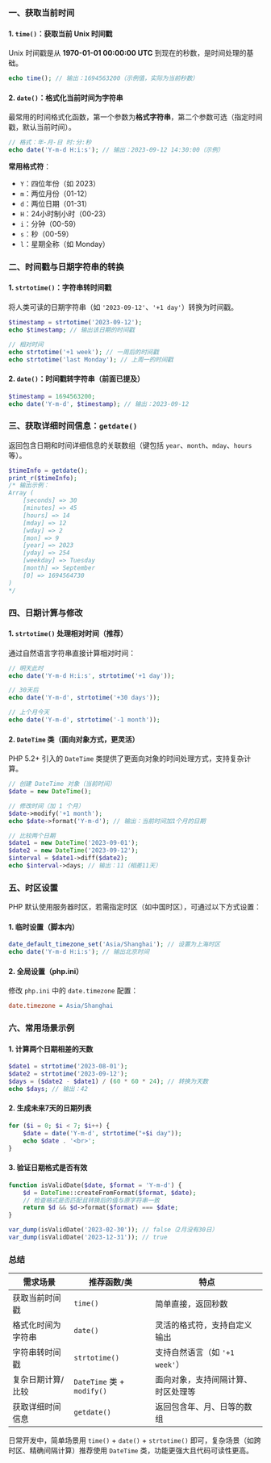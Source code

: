 
### 一、获取当前时间

#### 1. `time()`：获取当前 Unix 时间戳
Unix 时间戳是从 **1970-01-01 00:00:00 UTC** 到现在的秒数，是时间处理的基础。
```php
echo time(); // 输出：1694563200（示例值，实际为当前秒数）
```

#### 2. `date()`：格式化当前时间为字符串
最常用的时间格式化函数，第一个参数为**格式字符串**，第二个参数可选（指定时间戳，默认当前时间）。
```php
// 格式：年-月-日 时:分:秒
echo date('Y-m-d H:i:s'); // 输出：2023-09-12 14:30:00（示例）
```

**常用格式符**：
- `Y`：四位年份（如 2023）
- `m`：两位月份（01-12）
- `d`：两位日期（01-31）
- `H`：24小时制小时（00-23）
- `i`：分钟（00-59）
- `s`：秒（00-59）
- `l`：星期全称（如 Monday）


### 二、时间戳与日期字符串的转换

#### 1. `strtotime()`：字符串转时间戳
将人类可读的日期字符串（如 `'2023-09-12'`、`'+1 day'`）转换为时间戳。
```php
$timestamp = strtotime('2023-09-12');
echo $timestamp; // 输出该日期的时间戳

// 相对时间
echo strtotime('+1 week'); // 一周后的时间戳
echo strtotime('last Monday'); // 上周一的时间戳
```

#### 2. `date()`：时间戳转字符串（前面已提及）
```php
$timestamp = 1694563200;
echo date('Y-m-d', $timestamp); // 输出：2023-09-12
```


### 三、获取详细时间信息：`getdate()`
返回包含日期和时间详细信息的关联数组（键包括 `year`、`month`、`mday`、`hours` 等）。
```php
$timeInfo = getdate();
print_r($timeInfo);
/* 输出示例：
Array (
    [seconds] => 30
    [minutes] => 45
    [hours] => 14
    [mday] => 12
    [wday] => 2
    [mon] => 9
    [year] => 2023
    [yday] => 254
    [weekday] => Tuesday
    [month] => September
    [0] => 1694564730
)
*/
```


### 四、日期计算与修改

#### 1. `strtotime()` 处理相对时间（推荐）
通过自然语言字符串直接计算相对时间：
```php
// 明天此时
echo date('Y-m-d H:i:s', strtotime('+1 day'));

// 30天后
echo date('Y-m-d', strtotime('+30 days'));

// 上个月今天
echo date('Y-m-d', strtotime('-1 month'));
```

#### 2. `DateTime` 类（面向对象方式，更灵活）
PHP 5.2+ 引入的 `DateTime` 类提供了更面向对象的时间处理方式，支持复杂计算。
```php
// 创建 DateTime 对象（当前时间）
$date = new DateTime();

// 修改时间（加 1 个月）
$date->modify('+1 month');
echo $date->format('Y-m-d'); // 输出：当前时间加1个月的日期

// 比较两个日期
$date1 = new DateTime('2023-09-01');
$date2 = new DateTime('2023-09-12');
$interval = $date1->diff($date2);
echo $interval->days; // 输出：11（相差11天）
```


### 五、时区设置
PHP 默认使用服务器时区，若需指定时区（如中国时区），可通过以下方式设置：

#### 1. 临时设置（脚本内）
```php
date_default_timezone_set('Asia/Shanghai'); // 设置为上海时区
echo date('Y-m-d H:i:s'); // 输出北京时间
```

#### 2. 全局设置（php.ini）
修改 `php.ini` 中的 `date.timezone` 配置：
```ini
date.timezone = Asia/Shanghai
```


### 六、常用场景示例

#### 1. 计算两个日期相差的天数
```php
$date1 = strtotime('2023-08-01');
$date2 = strtotime('2023-09-12');
$days = ($date2 - $date1) / (60 * 60 * 24); // 转换为天数
echo $days; // 输出：42
```

#### 2. 生成未来7天的日期列表
```php
for ($i = 0; $i < 7; $i++) {
    $date = date('Y-m-d', strtotime("+$i day"));
    echo $date . '<br>';
}
```

#### 3. 验证日期格式是否有效
```php
function isValidDate($date, $format = 'Y-m-d') {
    $d = DateTime::createFromFormat($format, $date);
    // 检查格式是否匹配且转换后的值与原字符串一致
    return $d && $d->format($format) === $date;
}

var_dump(isValidDate('2023-02-30')); // false（2月没有30日）
var_dump(isValidDate('2023-12-31')); // true
```


### 总结
| 需求场景                | 推荐函数/类                | 特点                                  |
|-------------------------|---------------------------|---------------------------------------|
| 获取当前时间戳          | `time()`                  | 简单直接，返回秒数                    |
| 格式化时间为字符串      | `date()`                  | 灵活的格式符，支持自定义输出          |
| 字符串转时间戳          | `strtotime()`             | 支持自然语言（如 `'+1 week'`）        |
| 复杂日期计算/比较       | `DateTime` 类 + `modify()` | 面向对象，支持间隔计算、时区处理等    |
| 获取详细时间信息        | `getdate()`               | 返回包含年、月、日等的数组            |

日常开发中，简单场景用 `time()` + `date()` + `strtotime()` 即可，复杂场景（如跨时区、精确间隔计算）推荐使用 `DateTime` 类，功能更强大且代码可读性更高。
